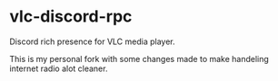 # vlc-discord-rpc

Discord rich presence for VLC media player.

This is my personal fork with some changes made to make handeling internet radio alot cleaner.

